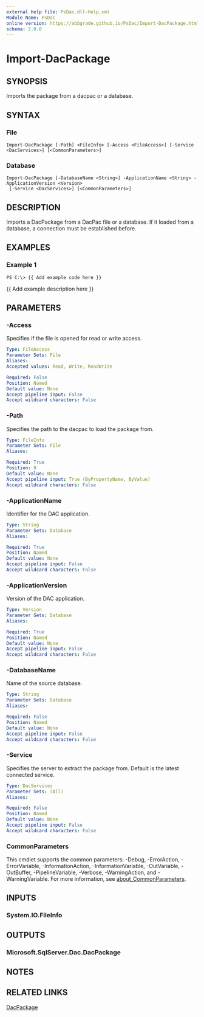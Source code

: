 ```yaml
---
external help file: PsDac.dll-Help.xml
Module Name: PsDac
online version: https://abbgrade.github.io/PsDac/Import-DacPackage.html
schema: 2.0.0
---
```


# Import-DacPackage

## SYNOPSIS
Imports the package from a dacpac or a database.

## SYNTAX

### File
```
Import-DacPackage [-Path] <FileInfo> [-Access <FileAccess>] [-Service <DacServices>] [<CommonParameters>]
```

### Database
```
Import-DacPackage [-DatabaseName <String>] -ApplicationName <String> -ApplicationVersion <Version>
 [-Service <DacServices>] [<CommonParameters>]
```

## DESCRIPTION
Imports a DacPackage from a DacPac file or a database.
If it loaded from a database, a connection must be established before.

## EXAMPLES

### Example 1
```
PS C:\> {{ Add example code here }}
```

{{ Add example description here }}

## PARAMETERS

### -Access
Specifies if the file is opened for read or write access.

```yaml
Type: FileAccess
Parameter Sets: File
Aliases:
Accepted values: Read, Write, ReadWrite

Required: False
Position: Named
Default value: None
Accept pipeline input: False
Accept wildcard characters: False
```

### -Path
Specifies the path to the dacpac to load the package from.

```yaml
Type: FileInfo
Parameter Sets: File
Aliases:

Required: True
Position: 0
Default value: None
Accept pipeline input: True (ByPropertyName, ByValue)
Accept wildcard characters: False
```

### -ApplicationName
Identifier for the DAC application.

```yaml
Type: String
Parameter Sets: Database
Aliases:

Required: True
Position: Named
Default value: None
Accept pipeline input: False
Accept wildcard characters: False
```

### -ApplicationVersion
Version of the DAC application.

```yaml
Type: Version
Parameter Sets: Database
Aliases:

Required: True
Position: Named
Default value: None
Accept pipeline input: False
Accept wildcard characters: False
```

### -DatabaseName
Name of the source database.

```yaml
Type: String
Parameter Sets: Database
Aliases:

Required: False
Position: Named
Default value: None
Accept pipeline input: False
Accept wildcard characters: False
```

### -Service
Specifies the server to extract the package from.
Default is the latest connected service.

```yaml
Type: DacServices
Parameter Sets: (All)
Aliases:

Required: False
Position: Named
Default value: None
Accept pipeline input: False
Accept wildcard characters: False
```

### CommonParameters
This cmdlet supports the common parameters: -Debug, -ErrorAction, -ErrorVariable, -InformationAction, -InformationVariable, -OutVariable, -OutBuffer, -PipelineVariable, -Verbose, -WarningAction, and -WarningVariable. For more information, see [about_CommonParameters](http://go.microsoft.com/fwlink/?LinkID=113216).

## INPUTS

### System.IO.FileInfo
## OUTPUTS

### Microsoft.SqlServer.Dac.DacPackage
## NOTES

## RELATED LINKS

[DacPackage](https://docs.microsoft.com/en-us/dotnet/api/microsoft.sqlserver.dac.dacpackage)

